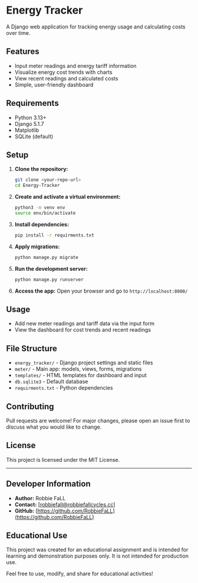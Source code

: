 # Energy Tracker

A Django web application for tracking energy usage and calculating costs over time.

## Features
- Input meter readings and energy tariff information
- Visualize energy cost trends with charts
- View recent readings and calculated costs
- Simple, user-friendly dashboard

## Requirements
- Python 3.13+
- Django 5.1.7
- Matplotlib
- SQLite (default)

## Setup
1. **Clone the repository:**
   ```sh
   git clone <your-repo-url>
   cd Energy-Tracker
   ```
2. **Create and activate a virtual environment:**
   ```sh
   python3 -m venv env
   source env/bin/activate
   ```
3. **Install dependencies:**
   ```sh
   pip install -r requirments.txt
   ```
4. **Apply migrations:**
   ```sh
   python manage.py migrate
   ```
5. **Run the development server:**
   ```sh
   python manage.py runserver
   ```
6. **Access the app:**
   Open your browser and go to `http://localhost:8000/`

## Usage
- Add new meter readings and tariff data via the input form
- View the dashboard for cost trends and recent readings

## File Structure
- `energy_tracker/` - Django project settings and static files
- `meter/` - Main app: models, views, forms, migrations
- `templates/` - HTML templates for dashboard and input
- `db.sqlite3` - Default database
- `requirments.txt` - Python dependencies

## Contributing
Pull requests are welcome! For major changes, please open an issue first to discuss what you would like to change.

## License
This project is licensed under the MIT License.

---

## Developer Information

- **Author:** Robbie FaLL
- **Contact:** [robbiefall@robbiefallcycles.cc]
- **GitHub:** [https://github.com/RobbieFaLL](https://github.com/RobbieFaLL)

## Educational Use

This project was created for an educational assignment and is intended for learning and demonstration purposes only. It is not intended for production use.

Feel free to use, modify, and share for educational activities!
